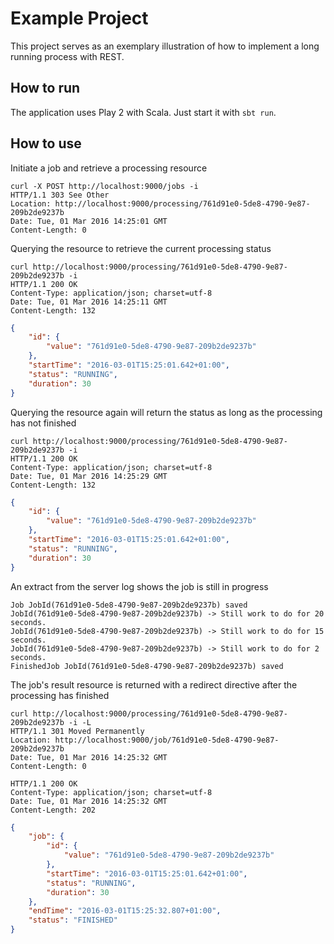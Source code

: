 # Example Project #
This project serves as an exemplary illustration of how to implement a long running process with REST.

## How to run ##
The application uses Play 2 with Scala. Just start it with `sbt run`.

## How to use ##
Initiate a job and retrieve a processing resource
````
curl -X POST http://localhost:9000/jobs -i
HTTP/1.1 303 See Other
Location: http://localhost:9000/processing/761d91e0-5de8-4790-9e87-209b2de9237b
Date: Tue, 01 Mar 2016 14:25:01 GMT
Content-Length: 0
````
Querying the resource to retrieve the current processing status
````
curl http://localhost:9000/processing/761d91e0-5de8-4790-9e87-209b2de9237b -i
HTTP/1.1 200 OK
Content-Type: application/json; charset=utf-8
Date: Tue, 01 Mar 2016 14:25:11 GMT
Content-Length: 132
````
````json
{
	"id": {
		"value": "761d91e0-5de8-4790-9e87-209b2de9237b"
	},
	"startTime": "2016-03-01T15:25:01.642+01:00",
	"status": "RUNNING",
	"duration": 30
}
````
Querying the resource again will return the status as long as the processing has not finished
````
curl http://localhost:9000/processing/761d91e0-5de8-4790-9e87-209b2de9237b -i
HTTP/1.1 200 OK
Content-Type: application/json; charset=utf-8
Date: Tue, 01 Mar 2016 14:25:29 GMT
Content-Length: 132
````
````json
{
	"id": {
		"value": "761d91e0-5de8-4790-9e87-209b2de9237b"
	},
	"startTime": "2016-03-01T15:25:01.642+01:00",
	"status": "RUNNING",
	"duration": 30
}
````
An extract from the server log shows the job is still in progress
````
Job JobId(761d91e0-5de8-4790-9e87-209b2de9237b) saved
JobId(761d91e0-5de8-4790-9e87-209b2de9237b) -> Still work to do for 20 seconds.
JobId(761d91e0-5de8-4790-9e87-209b2de9237b) -> Still work to do for 15 seconds.
JobId(761d91e0-5de8-4790-9e87-209b2de9237b) -> Still work to do for 2 seconds.
FinishedJob JobId(761d91e0-5de8-4790-9e87-209b2de9237b) saved
````
The job's result resource is returned with a redirect directive after the processing has finished
````
curl http://localhost:9000/processing/761d91e0-5de8-4790-9e87-209b2de9237b -i -L
HTTP/1.1 301 Moved Permanently
Location: http://localhost:9000/job/761d91e0-5de8-4790-9e87-209b2de9237b
Date: Tue, 01 Mar 2016 14:25:32 GMT
Content-Length: 0

HTTP/1.1 200 OK
Content-Type: application/json; charset=utf-8
Date: Tue, 01 Mar 2016 14:25:32 GMT
Content-Length: 202
````
````json
{
	"job": {
		"id": {
			"value": "761d91e0-5de8-4790-9e87-209b2de9237b"
		},
		"startTime": "2016-03-01T15:25:01.642+01:00",
		"status": "RUNNING",
		"duration": 30
	},
	"endTime": "2016-03-01T15:25:32.807+01:00",
	"status": "FINISHED"
}
````